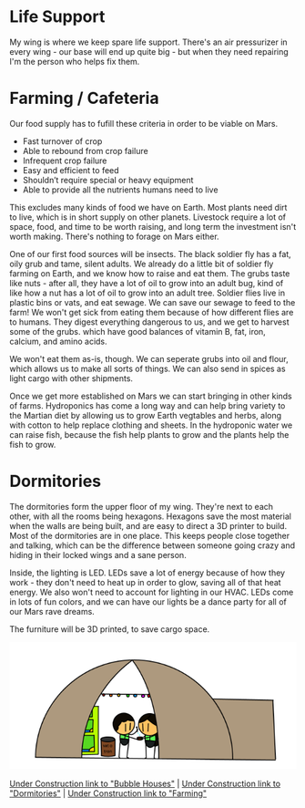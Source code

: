 # Life Support
My wing is where we keep spare life support. There's an air pressurizer in every wing - our base will end up quite big - but when they need repairing I'm the person who helps fix them.

# Farming / Cafeteria

Our food supply has to fufill these criteria in order to be viable on Mars.
- Fast turnover of crop
- Able to rebound from crop failure
- Infrequent crop failure
- Easy and efficient to feed
- Shouldn’t require special or heavy equipment
- Able to provide all the nutrients humans need to live

This excludes many kinds of food we have on Earth. Most plants need dirt to live, which is in short supply on other planets. Livestock require a lot of space, food, and time to be worth raising, and long term the investment isn't worth making. There's nothing to forage on Mars either.

One of our first food sources will be insects. The black soldier fly has a fat, oily grub and tame, silent adults. We already do a little bit of soldier fly farming on Earth, and we know how to raise and eat them. The grubs taste like nuts - after all, they have a lot of oil to grow into an adult bug, kind of like how a nut has a lot of oil to grow into an adult tree.
Soldier flies live in plastic bins or vats, and eat sewage. We can save our sewage to feed to the farm! We won't get sick from eating them because of how different flies are to humans. They digest everything dangerous to us, and we get to harvest some of the grubs. which have good balances of vitamin B, fat, iron, calcium, and amino acids.

We won't eat them as-is, though. We can seperate grubs into oil and flour, which allows us to make all sorts of things. We can also send in spices as light cargo with other shipments.

Once we get more established on Mars we can start bringing in other kinds of farms. Hydroponics has come a long way and can help bring variety to the Martian diet by allowing us to grow Earth vegtables and herbs, along with cotton to help replace clothing and sheets. In the hydroponic water we can raise fish, because the fish help plants to grow and the plants help the fish to grow.

# Dormitories
The dormitories form the upper floor of my wing. They're next to each other, with all the rooms being hexagons. Hexagons save the most material when the walls are being built, and are easy to direct a 3D printer to build.
Most of the dormitories are in one place. This keeps people close together and talking, which can be the difference between someone going crazy and hiding in their locked wings and a sane person.

Inside, the lighting is LED. LEDs save a lot of energy because of how they work  - they don't need to heat up in order to glow, saving all of that heat energy. We also won't need to account for lighting in our HVAC. LEDs come in lots of fun colors, and we can have our lights be a dance party for all of our Mars rave dreams.

The furniture will be 3D printed, to save cargo space.


![Bubble House](biomechanicalengineer_bubblehouse.png)



[Under Construction link to "Bubble Houses"]() | [Under Construction link to "Dormitories"]() | [Under Construction link to "Farming"]()
